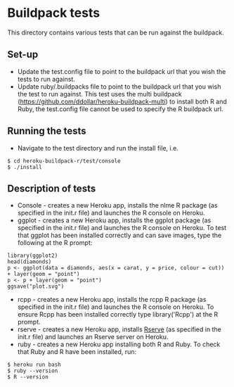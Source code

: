 # Buildpack tests

This directory contains various tests that can be run against the buildpack.

## Set-up
* Update the test.config file to point to the buildpack url that you wish the tests to run against.
* Update ruby/.buildpacks file to point to the buildpack url that you wish the test to run against.  This test uses the multi buildpack (https://github.com/ddollar/heroku-buildpack-multi) to install both R and Ruby, the test.config file cannot be used to specify the R buildpack url.

## Running the tests
* Navigate to the test directory and run the install file, i.e.

```
$ cd heroku-buildpack-r/test/console
$ ./install
```

## Description of tests
* Console - creates a new Heroku app, installs the nlme R package (as specified in the init.r file) and launches the R console on Heroku.
* ggplot - creates a new Heroku app, installs the ggplot package (as specified in the init.r file) and launches the R console on Heroku.  To test that ggplot has been installed correctly and can save images, type the following at the R prompt:

```
library(ggplot2)
head(diamonds)
p <- ggplot(data = diamonds, aes(x = carat, y = price, colour = cut)) + layer(geom = "point")
p <- p + layer(geom = "point")
ggsave("plot.svg")
```
* rcpp - creates a new Heroku app, installs the rcpp R package (as specified in the init.r file) and launches the R console on Heroku.  To ensure Rcpp has been installed correctly type library('Rcpp') at the R prompt.
* rserve - creates a new Heroku app, installs [Rserve](http://rforge.net/Rserve/) (as specified in the init.r file) and launches an Rserve server on Heroku.
* ruby - creates a new Heroku app installing both R and Ruby.  To check that Ruby and R have been installed, run:

```
$ heroku run bash
$ ruby --version
$ R --version
```